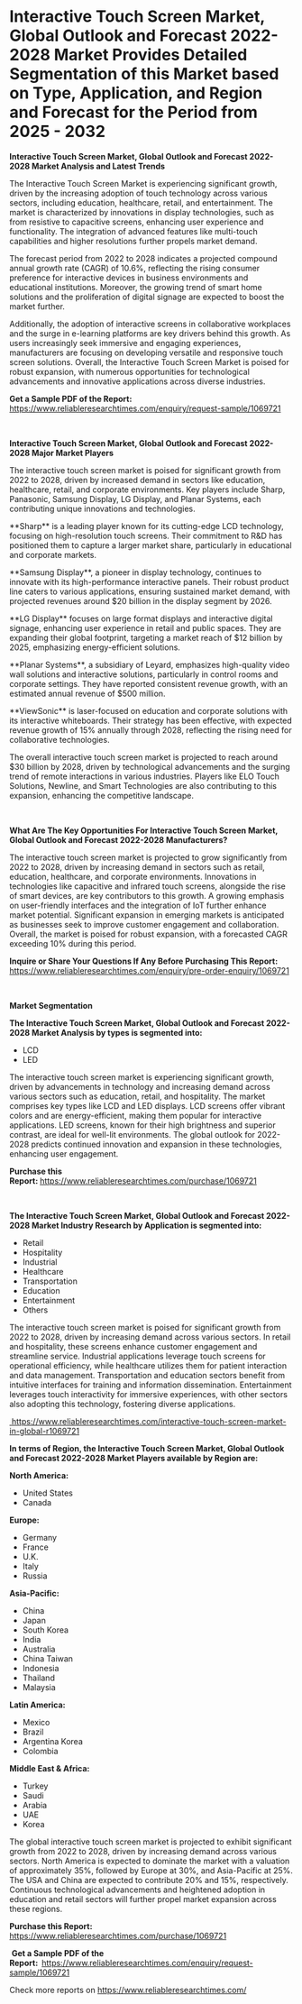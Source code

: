 <p><h1>Interactive Touch Screen Market, Global Outlook and Forecast 2022-2028 Market Provides Detailed Segmentation of this Market based on Type, Application, and Region and Forecast for the Period from 2025 - 2032</h1></p><p><strong>Interactive Touch Screen Market, Global Outlook and Forecast 2022-2028 Market Analysis and Latest Trends</strong></p>
<p><p>The Interactive Touch Screen Market is experiencing significant growth, driven by the increasing adoption of touch technology across various sectors, including education, healthcare, retail, and entertainment. The market is characterized by innovations in display technologies, such as from resistive to capacitive screens, enhancing user experience and functionality. The integration of advanced features like multi-touch capabilities and higher resolutions further propels market demand.</p><p>The forecast period from 2022 to 2028 indicates a projected compound annual growth rate (CAGR) of 10.6%, reflecting the rising consumer preference for interactive devices in business environments and educational institutions. Moreover, the growing trend of smart home solutions and the proliferation of digital signage are expected to boost the market further.</p><p>Additionally, the adoption of interactive screens in collaborative workplaces and the surge in e-learning platforms are key drivers behind this growth. As users increasingly seek immersive and engaging experiences, manufacturers are focusing on developing versatile and responsive touch screen solutions. Overall, the Interactive Touch Screen Market is poised for robust expansion, with numerous opportunities for technological advancements and innovative applications across diverse industries.</p></p>
<p><strong>Get a Sample PDF of the Report:&nbsp;</strong> <a href="https://www.reliableresearchtimes.com/enquiry/request-sample/1069721?utm_campaign=2669&utm_medium=2&utm_source=Github&utm_content=ia&utm_term=21032025&utm_id=interactive-touch-screen-market-global-outlook-and-forecast-2022-2028">https://www.reliableresearchtimes.com/enquiry/request-sample/1069721</a></p>
<p>&nbsp;</p>
<p><strong>Interactive Touch Screen Market, Global Outlook and Forecast 2022-2028 Major Market Players</strong></p>
<p><p>The interactive touch screen market is poised for significant growth from 2022 to 2028, driven by increased demand in sectors like education, healthcare, retail, and corporate environments. Key players include Sharp, Panasonic, Samsung Display, LG Display, and Planar Systems, each contributing unique innovations and technologies.</p><p>**Sharp** is a leading player known for its cutting-edge LCD technology, focusing on high-resolution touch screens. Their commitment to R&D has positioned them to capture a larger market share, particularly in educational and corporate markets. </p><p>**Samsung Display**, a pioneer in display technology, continues to innovate with its high-performance interactive panels. Their robust product line caters to various applications, ensuring sustained market demand, with projected revenues around $20 billion in the display segment by 2026.</p><p>**LG Display** focuses on large format displays and interactive digital signage, enhancing user experience in retail and public spaces. They are expanding their global footprint, targeting a market reach of $12 billion by 2025, emphasizing energy-efficient solutions.</p><p>**Planar Systems**, a subsidiary of Leyard, emphasizes high-quality video wall solutions and interactive solutions, particularly in control rooms and corporate settings. They have reported consistent revenue growth, with an estimated annual revenue of $500 million.</p><p>**ViewSonic** is laser-focused on education and corporate solutions with its interactive whiteboards. Their strategy has been effective, with expected revenue growth of 15% annually through 2028, reflecting the rising need for collaborative technologies.</p><p>The overall interactive touch screen market is projected to reach around $30 billion by 2028, driven by technological advancements and the surging trend of remote interactions in various industries. Players like ELO Touch Solutions, Newline, and Smart Technologies are also contributing to this expansion, enhancing the competitive landscape.</p></p>
<p>&nbsp;</p>
<p><strong>What Are The Key Opportunities For Interactive Touch Screen Market, Global Outlook and Forecast 2022-2028 Manufacturers?</strong></p>
<p><p>The interactive touch screen market is projected to grow significantly from 2022 to 2028, driven by increasing demand in sectors such as retail, education, healthcare, and corporate environments. Innovations in technologies like capacitive and infrared touch screens, alongside the rise of smart devices, are key contributors to this growth. A growing emphasis on user-friendly interfaces and the integration of IoT further enhance market potential. Significant expansion in emerging markets is anticipated as businesses seek to improve customer engagement and collaboration. Overall, the market is poised for robust expansion, with a forecasted CAGR exceeding 10% during this period.</p></p>
<p><strong>Inquire or Share Your Questions If Any Before Purchasing This Report:</strong> <a href="https://www.reliableresearchtimes.com/enquiry/pre-order-enquiry/1069721?utm_campaign=2669&utm_medium=2&utm_source=Github&utm_content=ia&utm_term=21032025&utm_id=interactive-touch-screen-market-global-outlook-and-forecast-2022-2028">https://www.reliableresearchtimes.com/enquiry/pre-order-enquiry/1069721</a></p>
<p>&nbsp;</p>
<p><strong>Market Segmentation</strong></p>
<p><strong>The Interactive Touch Screen Market, Global Outlook and Forecast 2022-2028 Market Analysis by types is segmented into:</strong></p>
<p><ul><li>LCD</li><li>LED</li></ul></p>
<p><p>The interactive touch screen market is experiencing significant growth, driven by advancements in technology and increasing demand across various sectors such as education, retail, and hospitality. The market comprises key types like LCD and LED displays. LCD screens offer vibrant colors and are energy-efficient, making them popular for interactive applications. LED screens, known for their high brightness and superior contrast, are ideal for well-lit environments. The global outlook for 2022-2028 predicts continued innovation and expansion in these technologies, enhancing user engagement.</p></p>
<p><strong>Purchase this Report:&nbsp;</strong><a href="https://www.reliableresearchtimes.com/purchase/1069721?utm_campaign=2669&utm_medium=2&utm_source=Github&utm_content=ia&utm_term=21032025&utm_id=interactive-touch-screen-market-global-outlook-and-forecast-2022-2028">https://www.reliableresearchtimes.com/purchase/1069721</a></p>
<p>&nbsp;</p>
<p><strong>The Interactive Touch Screen Market, Global Outlook and Forecast 2022-2028 Market Industry Research by Application is segmented into:</strong></p>
<p><ul><li>Retail</li><li>Hospitality</li><li>Industrial</li><li>Healthcare</li><li>Transportation</li><li>Education</li><li>Entertainment</li><li>Others</li></ul></p>
<p><p>The interactive touch screen market is poised for significant growth from 2022 to 2028, driven by increasing demand across various sectors. In retail and hospitality, these screens enhance customer engagement and streamline service. Industrial applications leverage touch screens for operational efficiency, while healthcare utilizes them for patient interaction and data management. Transportation and education sectors benefit from intuitive interfaces for training and information dissemination. Entertainment leverages touch interactivity for immersive experiences, with other sectors also adopting this technology, fostering diverse applications.</p></p>
<p><a href="https://www.reliableresearchtimes.com/interactive-touch-screen-market-in-global-r1069721?utm_campaign=2669&utm_medium=2&utm_source=Github&utm_content=ia&utm_term=21032025&utm_id=interactive-touch-screen-market-global-outlook-and-forecast-2022-2028">&nbsp;https://www.reliableresearchtimes.com/interactive-touch-screen-market-in-global-r1069721</a></p>
<p><strong>In terms of Region, the Interactive Touch Screen Market, Global Outlook and Forecast 2022-2028 Market Players available by Region are:</strong></p>
<p>
    <p> <strong> North America: </strong>
        <ul>
            <li>United States</li>
            <li>Canada</li>
        </ul>
        </p> 
    <p> <strong> Europe: </strong>
        <ul>
            <li>Germany</li>
            <li>France</li>
            <li>U.K.</li>
            <li>Italy</li>
            <li>Russia</li>
        </ul>
        </p> 
    <p> <strong> Asia-Pacific: </strong>
        <ul>
            <li>China</li>
            <li>Japan</li>
            <li>South Korea</li>
            <li>India</li>
            <li>Australia</li>
            <li>China Taiwan</li>
            <li>Indonesia</li>
            <li>Thailand</li>
            <li>Malaysia</li>
        </ul>
        </p> 
    <p> <strong> Latin America: </strong>
        <ul>
            <li>Mexico</li>
            <li>Brazil</li>
            <li>Argentina Korea</li>
            <li>Colombia</li>
        </ul>
        </p> 
    <p> <strong> Middle East & Africa: </strong>
        <ul>
            <li>Turkey</li>
            <li>Saudi</li>
            <li>Arabia</li>
            <li>UAE</li>
            <li>Korea</li>
        </ul>
    </p>
    </p>
<p><p>The global interactive touch screen market is projected to exhibit significant growth from 2022 to 2028, driven by increasing demand across various sectors. North America is expected to dominate the market with a valuation of approximately 35%, followed by Europe at 30%, and Asia-Pacific at 25%. The USA and China are expected to contribute 20% and 15%, respectively. Continuous technological advancements and heightened adoption in education and retail sectors will further propel market expansion across these regions.</p></p>
<p><strong>Purchase this Report: </strong><a href="https://www.reliableresearchtimes.com/purchase/1069721?utm_campaign=2669&utm_medium=2&utm_source=Github&utm_content=ia&utm_term=21032025&utm_id=interactive-touch-screen-market-global-outlook-and-forecast-2022-2028">https://www.reliableresearchtimes.com/purchase/1069721</a></p>
<p>&nbsp;<strong>Get a Sample PDF of the Report:&nbsp;&nbsp;</strong><a href="https://www.reliableresearchtimes.com/enquiry/request-sample/1069721?utm_campaign=2669&utm_medium=2&utm_source=Github&utm_content=ia&utm_term=21032025&utm_id=interactive-touch-screen-market-global-outlook-and-forecast-2022-2028">https://www.reliableresearchtimes.com/enquiry/request-sample/1069721</a></p>
<p><strong></strong></p>
<p>Check more reports on <a href="https://www.reliableresearchtimes.com/?utm_campaign=2669&utm_medium=2&utm_source=Github&utm_content=ia&utm_term=21032025&utm_id=interactive-touch-screen-market-global-outlook-and-forecast-2022-2028">https://www.reliableresearchtimes.com/</a></p>